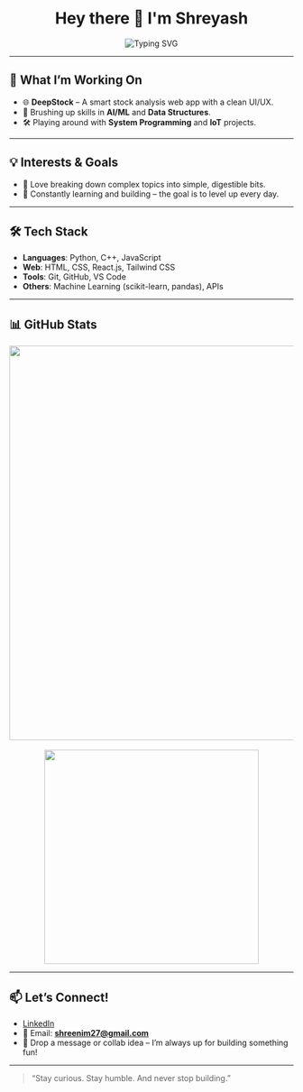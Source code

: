 <h1 align="center">Hey there 👋 I'm Shreyash</h1>

<p align="center">
  <img src="https://readme-typing-svg.herokuapp.com?font=Fira+Code&size=20&pause=1000&color=C084FC&center=true&vCenter=true&width=750&lines=Java+%7C+DSA+%7C+Web+Dev+Enthusiast;Building+cool+projects+and+learning+daily" alt="Typing SVG" />
</p>









---

## 🚀 What I’m Working On

- 🌐 **DeepStock** – A smart stock analysis web app with a clean UI/UX.  
- 🤖 Brushing up skills in **AI/ML** and **Data Structures**.  
- 🛠️ Playing around with **System Programming** and **IoT** projects.

---

## 💡 Interests & Goals

- 🧠 Love breaking down complex topics into simple, digestible bits.  
- 🌱 Constantly learning and building – the goal is to level up every day.

---

## 🛠️ Tech Stack

- **Languages**: Python, C++, JavaScript  
- **Web**: HTML, CSS, React.js, Tailwind CSS  
- **Tools**: Git, GitHub, VS Code  
- **Others**: Machine Learning (scikit-learn, pandas), APIs

---

## 📊 GitHub Stats

<p align="center">
  <img src="https://github-readme-streak-stats.herokuapp.com/?user=shreyash-nimbargi&theme=github_dark&hide_border=true&border_radius=10&date_format=M%20j%5B%2C%20Y%5D" width="700"/>
  <br><br>
 <img src="https://github-readme-stats.vercel.app/api?username=shreyash-nimbargi&theme=github_dark&show_icons=true&hide_border=true&count_private=true" width="380"/>
</p>

---

## 📫 Let’s Connect!

- [LinkedIn](https://www.linkedin.com/in/shreyash-nimbargi/)  
- 📧 Email: **shreenim27@gmail.com**  
- 📩 Drop a message or collab idea – I’m always up for building something fun!

---

> “Stay curious. Stay humble. And never stop building.”
